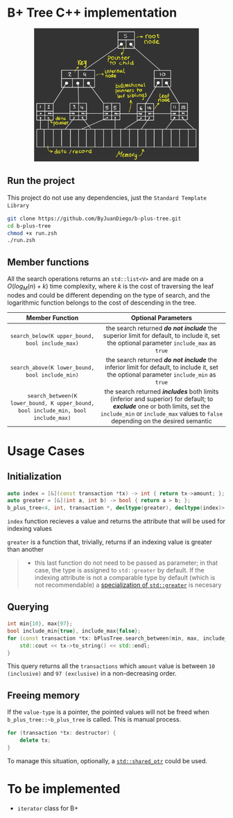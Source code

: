 # B+ Tree C++ implementation

<p align="center">
<img alt="BPlusTree" height="307" src="./assets/images/bplustree.png" width="380"/>
</p>

## Run the project

This project do not use any dependencies, just the ```Standard Template Library```

```zsh
git clone https://github.com/ByJuanDiego/b-plus-tree.git
cd b-plus-tree
chmod +x run.zsh
./run.zsh
```

## Member functions

All the search operations returns an ```std::list<V>``` and are made on a $O(log_{M}(n) + k)$ time complexity, where $k$
is the cost of traversing the leaf nodes and could be different depending on the type of search, and the logarithmic
function belongs to the cost of descending in the tree.

|                                    Member Function                                     |                                                                                                       Optional Parameters                                                                                                       |
|:--------------------------------------------------------------------------------------:|:-------------------------------------------------------------------------------------------------------------------------------------------------------------------------------------------------------------------------------:|
|                  ```search_below(K upper_bound, bool include_max)```                   |                                       the search returned ***do not include*** the superior limit for default, to include it, set the optional parameter ```include_max``` as ```true```                                        |
|                  ```search_above(K lower_bound, bool include_min)```                   |                                       the search returned ***do not include*** the inferior limit for default, to include it, set the optional parameter ```include_min``` as ```true```                                        |
| ```search_between(K lower_bound, K upper_bound, bool include_min, bool include_max)``` | the search returned ***includes*** both limits (inferior and superior) for default; to ***exclude*** one or both limits, set the ```include_min``` or ```include_max``` values to ```false``` depending on the desired semantic |

# Usage Cases

## Initialization

```c++
auto index = [&](const transaction *tx) -> int { return tx->amount; };
auto greater = [&](int a, int b) -> bool { return a > b; };
b_plus_tree<4, int, transaction *, decltype(greater), decltype(index)> bPlusTree(index, greater);
```

```index``` function recieves a value and returns the attribute that will be used for indexing values

```greater``` is a function that, trivially, returns if an indexing value is greater than another

> - this last function do not need to be passed as parameter; in that case, the type is assigned to ```std::greater```
    by default. If the indexing attribute is not a comparable type by default (which is not recommendable)
    a [specialization of ```std::greater```](https://en.cppreference.com/w/cpp/utility/functional/greater) is necesary

## Querying

```c++
int min{10}, max{97};
bool include_min{true}, include_max{false};
for (const transaction *tx: bPlusTree.search_between(min, max, include_min, include_max)) {
    std::cout << tx->to_string() << std::endl;
}
```

This query returns all the ```transactions``` which ```amount``` value is between ```10 (inclusive)```
and ```97 (exclusive)``` in a non-decreasing order.

## Freeing memory

If the ```value-type``` is a pointer, the pointed values will not be freed when ```b_plus_tree::~b_plus_tree```  is
called. This is manual process.

```c++
for (transaction *tx: destructor) {
    delete tx;
}
```

To manage this situation, optionally, a [```std::shared_ptr```](https://en.cppreference.com/w/cpp/memory/shared_ptr) could be used.

# To be implemented

- ```iterator``` class for B+

